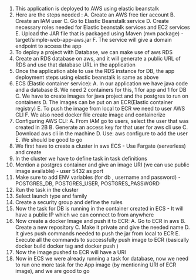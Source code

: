 1. This application is deployed to AWS using elastic beanstalk
2. Here are the steps needed :
    A. Create an AWS free tier account
    B. Create an IAM user
    C. Go to Elastic Beanstalk service
    D. Create necessary roles needed for Elastic beanstalk services and EC2 services
    E. Upload the JAR file that is packaged using Maven (mvn package) - target/simple-web-app-aws.jar
    F. The service will give a domain endpoint to access the app
3. To deploy a project with Database, we can make use of aws RDS
4. Create an RDS database on aws, and it will generate a public URL of RDS
   and use that database URL in the application
5. Once the application able to use the RDS instance for DB, the app deployment
    steps using elastic beanstalk is same as above
6. ECS (Elastic container service):
    A. In our application we have java code and a database
    B. We need 2 containers for this, 1 for app and 1 for DB
    C. We have to create images for java project and the postgres to run on containers
    D. The images can be put on an ECR(Elastic container registry)
    E. To push the image from local to ECR we need to user AWS CLI
    F. We also need docker file create image and containerize
7. Configuring AWS CLI:
    A. From IAM go to users, select the user that was created in 2B
    B. Generate an access key for that user for aws cli use
    C. Download aws cli in the machine
    D. Use: aws configure to add the user
    E. We should be good to go
8. We first have to create a cluster in aws ECS - Use Fargate (serverless) and create
9. In the cluster we have to define task in task definitions
10. Mention a postgres container and give an image URI 
    (we can use public image available) - user 5432 as port
11. Make sure to add ENV variables (for db , username and password) - 
    POSTGRES_DB, POSTGRES_USER, POSTGRES_PASSWORD
12. Run the task in the cluster
13. Select launch type and family
14. Create a security group and define the rules
15. Now the task for DB is running in the container created in ECS - 
    It will have a public IP which we can connect to from anywhere
16. Now create a docker Image and push it to ECR:
    A. Go to ECR in aws
    B. Create a new repository
    C. Make it private and give the needed name
    D. It gives push commands needed to push the jar from local to ECR
    E. Execute all the commands to successfully push image to ECR 
       (basically docker build docker tag and docker push )
17. Now the image pushed to ECR will have a URI
18. Now in ECS we were already running a task for database, now we need to run 
    one more task for the App image (by mentioning URI of ECR image), 
    and we are good to go